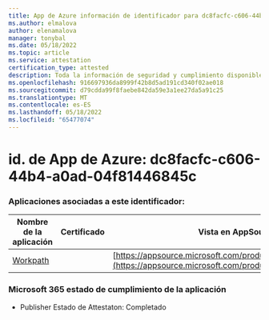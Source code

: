 ```yaml
---
title: App de Azure información de identificador para dc8facfc-c606-44b4-a0ad-04f81446845c
ms.author: elmalova
author: elenamalova
manager: tonybal
ms.date: 05/18/2022
ms.topic: article
ms.service: attestation
certification_type: attested
description: Toda la información de seguridad y cumplimiento disponible para dc8facfc-c606-44b4-a0ad-04f81446845c.
ms.openlocfilehash: 916697936da8999f42b8d5ad191cd340f02ae018
ms.sourcegitcommit: d79cdda99f8faebe842da59e3a1ee27da5a91c25
ms.translationtype: MT
ms.contentlocale: es-ES
ms.lasthandoff: 05/18/2022
ms.locfileid: "65477074"
---
```

# <a name="azure-app-id-dc8facfc-c606-44b4-a0ad-04f81446845c"></a>id. de App de Azure: dc8facfc-c606-44b4-a0ad-04f81446845c


### <a name="apps-associated-with-this-id"></a>Aplicaciones asociadas a este identificador:
| **Nombre de la aplicación** | **Certificado** | **Vista en AppSource** |
|--------------|---------------|-----------------------|
| [Workpath](../forward/WA200003898.md) |  | [https://appsource.microsoft.com/product/office/WA200003898](https://appsource.microsoft.com/product/office/WA200003898) |

### <a name="microsoft-365-app-compliance-status"></a>Microsoft 365 estado de cumplimiento de la aplicación
- Publisher Estado de Attestaton: Completado

